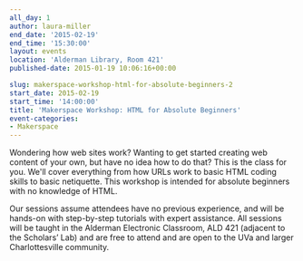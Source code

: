 ```yaml
---
all_day: 1
author: laura-miller
end_date: '2015-02-19'
end_time: '15:30:00'
layout: events
location: 'Alderman Library, Room 421'
published-date: 2015-01-19 10:06:16+00:00

slug: makerspace-workshop-html-for-absolute-beginners-2
start_date: 2015-02-19
start_time: '14:00:00'
title: 'Makerspace Workshop: HTML for Absolute Beginners'
event-categories:
- Makerspace
---
```


Wondering how web sites work? Wanting to get started creating web content of your own, but have no idea how to do that? This is the class for you. We'll cover everything from how URLs work to basic HTML coding skills to basic netiquette. This workshop is intended for absolute beginners with no knowledge of HTML.

Our sessions assume attendees have no previous experience, and will be hands-on with step-by-step tutorials with expert assistance. All sessions will be taught in the Alderman Electronic Classroom, ALD 421 (adjacent to the Scholars’ Lab) and are free to attend and are open to the UVa and larger Charlottesville community.
